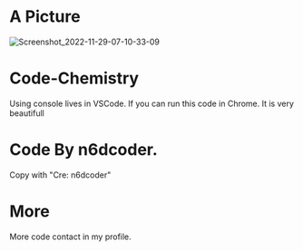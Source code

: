 # A Picture 
![Screenshot_2022-11-29-07-10-33-09](https://user-images.githubusercontent.com/112094631/204407778-8e23b6ca-1f51-410b-816f-f4d7091c0b1d.jpg)

# Code-Chemistry
Using console lives in VSCode.
If you can run this code in Chrome. It is very beautifull
# Code By n6dcoder.
Copy with "Cre: n6dcoder"
# More
More code contact in my profile.
